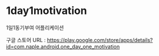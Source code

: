 # 1day1motivation

1일1동기부여 어플리케이션 

구글 스토어 URL : https://play.google.com/store/apps/details?id=com.naple.android.one_day_one_motivation

